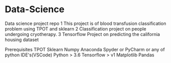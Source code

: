 # Data-Science
Data science project repo
1 This project is of blood transfusion classification problem using TPOT and sklearn
2 Classification project on people undergoing cryotherapy.
3 Tensorflow Project on predicting the california housing dataset

Prerequisites
TPOT
Sklearn
Numpy
Anaconda
Spyder or PyCharm or any of python IDE's(VSCode)
Python > 3.6
Tensorflow > v1
Matplotlib
Pandas
